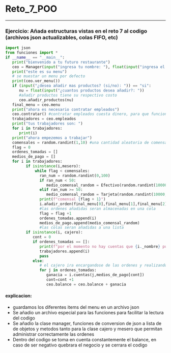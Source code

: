 # Reto_7_POO


----------------------------------
### Ejercicio: Añada estructuras vistas en el reto 7 al codigo (archivos json actualizables, colas FIFO, etc)
```python
import json
from funciones import *        
if __name__ == "__main__": 
   print("bienvenido a tu futuro restaurante")
   ceo = Manager(input("ingresa tu nombre: "), float(input("ingresa el capital inicial para el negocio (es recomendable tener al menos 600000)")))
   print("este es su menu")
   # se muestar un menu por defecto
   print(ceo.ver_menu())
   if (input("¿desea añadir mas productos? (si/no): ")) == "si":
      nu = float(input("¿cuantos productos desea añadir?: "))
      #añadir productos tiene su respectivo costo
      ceo.añadir_productos(nu)
   final_menu = ceo.menu
   print("ahora es necesario contratar empleados")
   ceo.contratar() #contratar empleados cuesta dinero, para que funcion es necesario al menos tener un mesero y un cajero 
   trabajadores = ceo.empleados
   print("tus trabajadores son: ")
   for i in trabajadores:
      print(i)
   print("ahora empezemos a trabajar")
   comensales = random.randint(1,10) #una cantidad aleatoria de comensales para cada mesero
   flag = 0
   ordenes_tomadas = []
   medios_de_pago = []
   for i in trabajadores:
         if isinstance(i,mesero):
             while flag < comensales:
               ran_num = random.randint(0,100)
               if ran_num < 50:
                  medio_comensal_random = Efectivo(random.randint(10000,1000000))
               elif ran_num >= 50:
                  medio_comensal_random = Tarjeta(random.randint(10000, 1000000), random.randbytes(7))
               print(f"comensal {flag + 1}")
               i.añadir_orden(final_menu[0],final_menu[1],final_menu[2],final_menu[3],final_menu[4])
               #las ordenes añadidas seran almacenadas en una cola
               flag = flag +1
               ordenes_tomadas.append(i)
               medios_de_pago.append(medio_comensal_random)
               #las colas seran añadidas a una lista
         if isinstance(i, cajero):
            cont = 0
            if ordenes_tomadas == []:
               print(f"por el momento no hay cuentas que {i._nombre} pueda hacer")
               trabajadores.append(i)
               pass  
            else:
               # el cajero ira encargandose de las ordenes y realizando el cobro respectivo
               for j in ordenes_tomadas: 
                  ganacia = i.cuentas(j,medios_de_pago[cont])
                  cont=cont +1 
                  ceo.balance = ceo.balance + ganacia
```
#### explicacion:
- guardamos los diferentes items del menu en un archivo json
- Se añadio un archivo especial para las funciones para facilitar la lectura del codigo
- Se añadio la clase manager, funciones de conversion de json a lista de de objetos y metodos tanto para la clase cajero y mesero que permitan administrar correctamente las ordenes
- Dentro del codigo se toma en cuenta constantemente el balance, en caso de ser negativo quebrara el negocio y se cerrara el codigo
